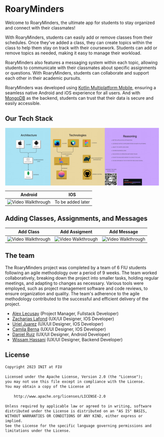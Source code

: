 # RoaryMinders
Welcome to RoaryMinders, the ultimate app for students to stay organized and connect with their classmates!

With RoaryMinders, students can easily add or remove classes from their schedules. Once they've added a class, they can create topics within the class to help them stay on track with their coursework. Students can add or remove topics as needed, making it easy to manage their workload.

RoaryMinders also features a messaging system within each topic, allowing students to communicate with their classmates about specific assignments or questions. With RoaryMinders, students can collaborate and support each other in their academic pursuits.

RoaryMinders was developed using [Kotlin Multiplatform Mobile](https://kotlinlang.org/lp/mobile/), ensuring a seamless native Android and iOS experience for all users. And with [MongoDB](https://www.mongodb.com/) as the backend, students can trust that their data is secure and easily accessible.

## Our Tech Stack

![alt text](https://github.com/AlexLecusay/MobileBuild2023/blob/main/mobile%20dev.png)

| Android  | IOS |
| ------------- |:-------------:|
| <img src='https://media.giphy.com/media/VsGpzK9OBxcf3azGzj/giphy.gif' title='Video Walkthrough' width='' alt='Video Walkthrough' />      | To be added later     |  

## Adding Classes, Assignments, and Messages

| Add Class  | Add Assigment | Add Message |
| ------------- |:-------------:|:-------------:|
| <img src='https://media.giphy.com/media/IZnz8xp5R9v5LBAYVg/giphy.gif' title='Video Walkthrough' width='' alt='Video Walkthrough' />      | <img src='https://media.giphy.com/media/08KuJP1mFtgC3Un31D/giphy.gif' title='Video Walkthrough' width='' alt='Video Walkthrough' />     |   <img src='https://media.giphy.com/media/v1.Y2lkPTc5MGI3NjExZTZjOTBmMTAyMDVhNDllNjA5NTRlNWYwYjA5Yjg5MmY5NmM3ZDc3NCZjdD1n/J6nCQLhZ68q7B6U9i8/giphy.gif' title='Video Walkthrough' width='' alt='Video Walkthrough' />   |


## The team
The RoaryMinders project was completed by a team of 6 FIU students following an agile methodology over a period of 9 weeks. The team worked collaboratively, breaking down the project into smaller tasks, holding regular meetings, and adapting to changes as necessary. Various tools were employed, such as project management software and code reviews, to ensure organization and quality. The team's adherence to the agile methodology contributed to the successful and efficient delivery of the project.
- [Alex Lecusay](https://www.linkedin.com/in/alexlecusay/) (Project Manager, Fullstack Developer)
- [Zacharias Lafond](https://www.linkedin.com/in/zacharias-lafond/) (UX/UI Designer, IOS Developer)
- [Uriel Juarez](https://www.linkedin.com/in/uriel-juarez/) (UX/UI Designer, IOS Developer)
- [Camila Berna](http://www.linkedin.com/in/camilabernalc) (UX/UI Designer, IOS Developer)
- [Daniel Ruiz](https://www.linkedin.com/in/danielruizfiu/) (UX/UI Designer, Android Developer)
- [Wissam Hassani](https://www.linkedin.com/in/wissam-hassani/) (UX/UI Designer, Backend Developer)

## License

    Copyright 2023 INIT at FIU

    Licensed under the Apache License, Version 2.0 (the "License");
    you may not use this file except in compliance with the License.
    You may obtain a copy of the License at

        http://www.apache.org/licenses/LICENSE-2.0

    Unless required by applicable law or agreed to in writing, software
    distributed under the License is distributed on an "AS IS" BASIS,
    WITHOUT WARRANTIES OR CONDITIONS OF ANY KIND, either express or implied.
    See the License for the specific language governing permissions and
    limitations under the License.
